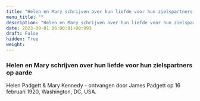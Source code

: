 ```yaml
---
title: "Helen en Mary schrijven over hun liefde voor hun zielspartners op aarde"
menu_title: ""
description: "Helen en Mary schrijven over hun liefde voor hun zielspartners op aarde"
date: 2023-09-01 06:00:01+00:993
draft: False
hidden: True
weight:
---
```

### Helen en Mary schrijven over hun liefde voor hun zielspartners op aarde

Helen Padgett & Mary Kennedy - ontvangen door James Padgett op 16 februari 1920, Washington, DC, USA.
